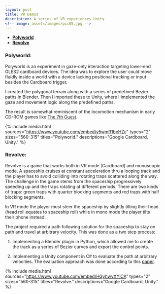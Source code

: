 ```yaml
---
layout: post
title: VR Demos
description: A series of VR experiences Unity
<!-- image: assets/images/pic05.jpg -->
---
```

<!-- Links: -->
[l1]: https://en.wikipedia.org/wiki/The_7th_Guest
[l3]: https://www.geometrictools.com/Documentation/MovingAlongCurveSpecifiedSpeed.pdf
[l4]: http://www.nouveaucinema.ca/en

- **[Polyworld](#1)**
- **[Revolve](#2)**

### <a class="toc_item" name="1"></a>Polyworld:

Polyworld is an experiment in gaze-only interaction targeting lower-end GLES2 cardboard devices. The idea was to explore the user could move fluidly inside a world with a device lacking positional tracking or input besides the Cardboard trigger.

I created the polygonal terrain along with a series of predefined Bezier paths in Blender. Then I imported these to Unity, where I implemented the gaze and movement logic along the predefined paths.

The result is somewhat reminiscent of the locomotion mechanism in early CD-ROM games like [The 7th Guest][l1].

{% include media.html
  sources="https://www.youtube.com/embed/y5wmR1beHZc"
  types="2"
  sizes="560-315"
  titles="Polyworld."
  descriptions="Google Cardboard, Unity."
%}

### <a class="toc_item" name="2"></a>Revolve:

Revolve is a game that works both in VR mode (Cardboard) and monoscopic mode. A spaceship cruises at constant acceleration thru a looping track and the player has to avoid colliding into rotating traps scattered along the way. The challenge in the game stems from the spaceship progressively speeding up and the traps rotating at different periods. There are two kinds of traps: green traps with quarter blocking segments and red traps with half blocking segments.

In VR mode the player must steer the spaceship by slightly tilting their head (head roll equates to spaceship roll) while in mono mode the player tilts their phone instead.

The project required a path following solution for the spaceship to stay on path and travel at arbitrary velocity. This was done as a two step process:

1. Implementing a Blender plugin in Python, which allowed me to create the track as a series of Bezier curves and export the control points.

2. Implementing a Unity component in C# to evaluate the path at arbitrary velocities. The evaluation approach was done according to this [paper][l3].

{% include media.html
  sources="https://www.youtube.com/embed/HGyhwvXYlCA"
  types="2"
  sizes="560-315"
  titles="Revolve."
  descriptions="Google Cardboard, Unity."
%}
